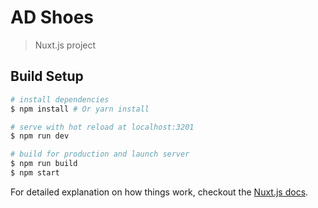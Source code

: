 # AD Shoes

> Nuxt.js project

## Build Setup

``` bash
# install dependencies
$ npm install # Or yarn install

# serve with hot reload at localhost:3201
$ npm run dev

# build for production and launch server
$ npm run build
$ npm start

```

For detailed explanation on how things work, checkout the [Nuxt.js docs](https://github.com/nuxt/nuxt.js).
